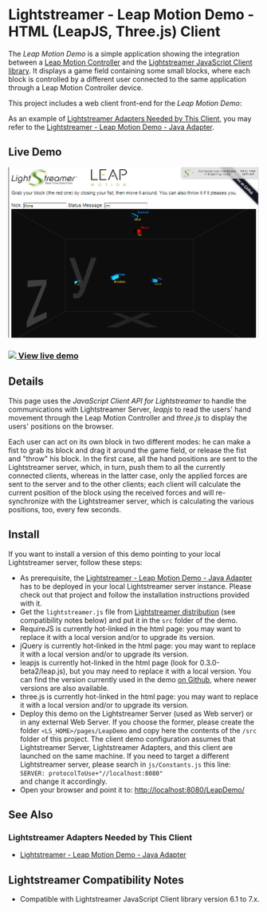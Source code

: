 # Lightstreamer - Leap Motion Demo - HTML (LeapJS, Three.js) Client

<!-- START DESCRIPTION lightstreamer-example-leapmotion-client-javascript -->
The *Leap Motion Demo* is a simple application showing the integration between a [Leap Motion Controller](https://www.leapmotion.com/) and the [Lightstreamer JavaScript Client library](https://lightstreamer.com/api/ls-web-client/latest/index.html).
It displays a game field containing some small blocks, where each block is controlled by a different user connected to the same application through a Leap Motion Controller device. 

This project includes a web client front-end for the *Leap Motion Demo*:

As an example of [Lightstreamer Adapters Needed by This Client](https://github.com/Lightstreamer/Lightstreamer-example-LeapMotion-client-javascript#lightstreamer-adapters-needed-by-this-client), you may refer to the [Lightstreamer - Leap Motion Demo - Java Adapter](https://github.com/Lightstreamer/Lightstreamer-example-LeapMotion-adapter-java).

## Live Demo

[![screenshot](screen_leap_large.png)](http://demos.lightstreamer.com/LeapDemo)

### [![](http://demos.lightstreamer.com/site/img/play.png) View live demo](http://demos.lightstreamer.com/LeapDemo)

## Details

This page uses the *JavaScript Client API for Lightstreamer* to handle the communications with Lightstreamer Server, *leapjs* to read the users' hand movement through the Leap Motion Controller and
*three.js* to display the users' positions on the browser.

Each user can act on its own block in two different modes: he can make a fist to grab its block and drag it around the game field, or release the fist and "throw" his block.
In the first case, all the hand positions are sent to the Lightstreamer server, which, in turn, push them to all the currently connected clients, whereas in the latter case, only 
the applied forces are sent to the server and to the other clients; each client will calculate the current position of the block using the received forces and will re-synchronize 
with the Lightstreamer server, which is calculating the various positions, too, every few seconds. 

<!-- END DESCRIPTION lightstreamer-example-leapmotion-client-javascript -->

## Install
If you want to install a version of this demo pointing to your local Lightstreamer server, follow these steps:
* As prerequisite, the [Lightstreamer - Leap Motion Demo - Java Adapter](https://github.com/Lightstreamer/Lightstreamer-example-LeapMotion-adapter-java) has to be deployed in your local Lightstreamer server instance. Please check out that project and follow the installation instructions provided with it.
* Get the `lightstreamer.js` file from [Lightstreamer distribution](http://www.lightstreamer.com/download) (see compatibility notes below) and put it in the `src` folder of the demo.
* RequireJS is currently hot-linked in the html page: you may want to replace it with a local version and/or to upgrade its version.
* jQuery is currently hot-linked in the html page: you may want to replace it with a local version and/or to upgrade its version.
* leapjs is currently hot-linked in the html page (look for 0.3.0-beta2/leap.js), but you may need to replace it with a local version.
You can find the version currently used in the demo [on Github](https://github.com/leapmotion/leapjs/blob/v0.3.0-beta2/leap.js), where newer versions are also available.
* three.js is currently hot-linked in the html page: you may want to replace it with a local version and/or to upgrade its version.
* Deploy this demo on the Lightstreamer Server (used as Web server) or in any external Web Server. If you choose the former, please create the folder `<LS_HOME>/pages/LeapDemo` and copy here the contents of the `/src` folder of this project.
The client demo configuration assumes that Lightstreamer Server, Lightstreamer Adapters, and this client are launched on the same machine. If you need to target a different Lightstreamer server, please search in `js/Constants.js` this line:<BR/> `SERVER: protocolToUse+"//localhost:8080"`<BR/> and change it accordingly.
* Open your browser and point it to: [http://localhost:8080/LeapDemo/](http://localhost:8080/LeapDemo/)

## See Also

### Lightstreamer Adapters Needed by This Client ##
<!-- START RELATED_ENTRIES -->

* [Lightstreamer - Leap Motion Demo - Java Adapter](https://github.com/Lightstreamer/Lightstreamer-example-LeapMotion-adapter-java)

<!-- END RELATED_ENTRIES -->

## Lightstreamer Compatibility Notes

* Compatible with Lightstreamer JavaScript Client library version 6.1 to 7.x.
